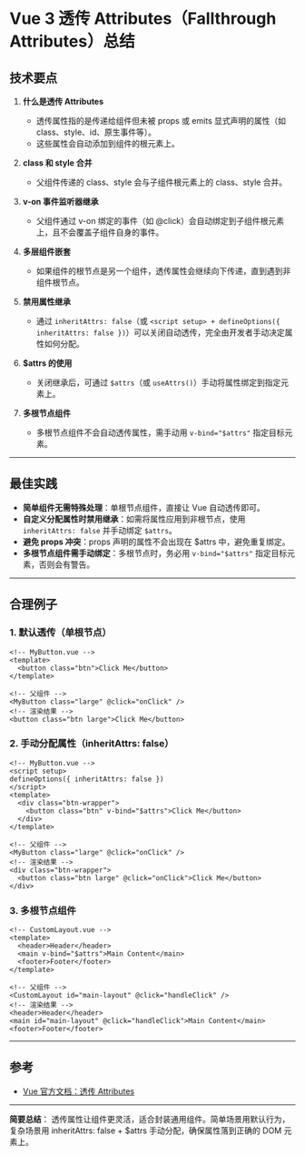 # Vue 3 透传 Attributes（Fallthrough Attributes）总结

## 技术要点

1. **什么是透传 Attributes**
   - 透传属性指的是传递给组件但未被 props 或 emits 显式声明的属性（如 class、style、id、原生事件等）。
   - 这些属性会自动添加到组件的根元素上。

2. **class 和 style 合并**
   - 父组件传递的 class、style 会与子组件根元素上的 class、style 合并。

3. **v-on 事件监听器继承**
   - 父组件通过 v-on 绑定的事件（如 @click）会自动绑定到子组件根元素上，且不会覆盖子组件自身的事件。

4. **多层组件嵌套**
   - 如果组件的根节点是另一个组件，透传属性会继续向下传递，直到遇到非组件根节点。

5. **禁用属性继承**
   - 通过 `inheritAttrs: false`（或 `<script setup> + defineOptions({ inheritAttrs: false })`）可以关闭自动透传，完全由开发者手动决定属性如何分配。

6. **$attrs 的使用**
   - 关闭继承后，可通过 `$attrs`（或 `useAttrs()`）手动将属性绑定到指定元素上。

7. **多根节点组件**
   - 多根节点组件不会自动透传属性，需手动用 `v-bind="$attrs"` 指定目标元素。

---

## 最佳实践

- **简单组件无需特殊处理**：单根节点组件，直接让 Vue 自动透传即可。
- **自定义分配属性时禁用继承**：如需将属性应用到非根节点，使用 `inheritAttrs: false` 并手动绑定 `$attrs`。
- **避免 props 冲突**：props 声明的属性不会出现在 $attrs 中，避免重复绑定。
- **多根节点组件需手动绑定**：多根节点时，务必用 `v-bind="$attrs"` 指定目标元素，否则会有警告。

---

## 合理例子

### 1. 默认透传（单根节点）

```vue
<!-- MyButton.vue -->
<template>
  <button class="btn">Click Me</button>
</template>
```

```vue
<!-- 父组件 -->
<MyButton class="large" @click="onClick" />
<!-- 渲染结果 -->
<button class="btn large">Click Me</button>
```

### 2. 手动分配属性（inheritAttrs: false）

```vue
<!-- MyButton.vue -->
<script setup>
defineOptions({ inheritAttrs: false })
</script>
<template>
  <div class="btn-wrapper">
    <button class="btn" v-bind="$attrs">Click Me</button>
  </div>
</template>
```

```vue
<!-- 父组件 -->
<MyButton class="large" @click="onClick" />
<!-- 渲染结果 -->
<div class="btn-wrapper">
  <button class="btn large" @click="onClick">Click Me</button>
</div>
```

### 3. 多根节点组件

```vue
<!-- CustomLayout.vue -->
<template>
  <header>Header</header>
  <main v-bind="$attrs">Main Content</main>
  <footer>Footer</footer>
</template>
```

```vue
<!-- 父组件 -->
<CustomLayout id="main-layout" @click="handleClick" />
<!-- 渲染结果 -->
<header>Header</header>
<main id="main-layout" @click="handleClick">Main Content</main>
<footer>Footer</footer>
```

---

## 参考

- [Vue 官方文档：透传 Attributes](https://vuejs.org/guide/components/attrs)

---

**简要总结**：
透传属性让组件更灵活，适合封装通用组件。简单场景用默认行为，复杂场景用 inheritAttrs: false + $attrs 手动分配，确保属性落到正确的 DOM 元素上。 